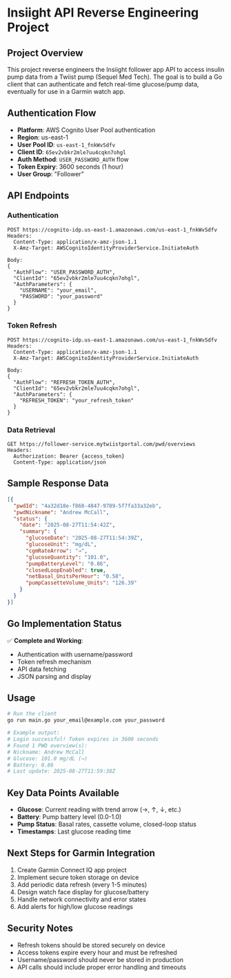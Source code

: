 # Insiight API Reverse Engineering Project

## Project Overview
This project reverse engineers the Insiight follower app API to access insulin pump data from a Twiist pump (Sequel Med Tech). The goal is to build a Go client that can authenticate and fetch real-time glucose/pump data, eventually for use in a Garmin watch app.

## Authentication Flow
- **Platform**: AWS Cognito User Pool authentication
- **Region**: us-east-1
- **User Pool ID**: `us-east-1_fnkWvSdfv`
- **Client ID**: `65ev2vbkr2mle7uu4cqkn7ohgl`
- **Auth Method**: `USER_PASSWORD_AUTH` flow
- **Token Expiry**: 3600 seconds (1 hour)
- **User Group**: "Follower"

## API Endpoints

### Authentication
```
POST https://cognito-idp.us-east-1.amazonaws.com/us-east-1_fnkWvSdfv
Headers:
  Content-Type: application/x-amz-json-1.1
  X-Amz-Target: AWSCognitoIdentityProviderService.InitiateAuth

Body:
{
  "AuthFlow": "USER_PASSWORD_AUTH",
  "ClientId": "65ev2vbkr2mle7uu4cqkn7ohgl",
  "AuthParameters": {
    "USERNAME": "your_email",
    "PASSWORD": "your_password"
  }
}
```

### Token Refresh
```
POST https://cognito-idp.us-east-1.amazonaws.com/us-east-1_fnkWvSdfv
Headers:
  Content-Type: application/x-amz-json-1.1
  X-Amz-Target: AWSCognitoIdentityProviderService.InitiateAuth

Body:
{
  "AuthFlow": "REFRESH_TOKEN_AUTH",
  "ClientId": "65ev2vbkr2mle7uu4cqkn7ohgl",
  "AuthParameters": {
    "REFRESH_TOKEN": "your_refresh_token"
  }
}
```

### Data Retrieval
```
GET https://follower-service.mytwiistportal.com/pwd/overviews
Headers:
  Authorization: Bearer {access_token}
  Content-Type: application/json
```

## Sample Response Data
```json
[{
  "pwdId": "4a32d18e-f868-4847-9789-5f7fa33a32eb",
  "pwdNickname": "Andrew McCall",
  "status": {
    "date": "2025-08-27T11:54:42Z",
    "summary": {
      "glucoseDate": "2025-08-27T11:54:39Z",
      "glucoseUnit": "mg/dL",
      "cgmRateArrow": "→",
      "glucoseQuantity": "101.0",
      "pumpBatteryLevel": "0.86",
      "closedLoopEnabled": true,
      "netBasal_UnitsPerHour": "0.58",
      "pumpCassetteVolume_Units": "126.39"
    }
  }
}]
```

## Go Implementation Status
✅ **Complete and Working**:
- Authentication with username/password
- Token refresh mechanism
- API data fetching
- JSON parsing and display

## Usage
```bash
# Run the client
go run main.go your_email@example.com your_password

# Example output:
# Login successful! Token expires in 3600 seconds
# Found 1 PWD overview(s):
# Nickname: Andrew McCall
# Glucose: 101.0 mg/dL (→)
# Battery: 0.86
# Last update: 2025-08-27T11:59:38Z
```

## Key Data Points Available
- **Glucose**: Current reading with trend arrow (→, ↑, ↓, etc.)
- **Battery**: Pump battery level (0.0-1.0)
- **Pump Status**: Basal rates, cassette volume, closed-loop status
- **Timestamps**: Last glucose reading time

## Next Steps for Garmin Integration
1. Create Garmin Connect IQ app project
2. Implement secure token storage on device
3. Add periodic data refresh (every 1-5 minutes)
4. Design watch face display for glucose/battery
5. Handle network connectivity and error states
6. Add alerts for high/low glucose readings

## Security Notes
- Refresh tokens should be stored securely on device
- Access tokens expire every hour and must be refreshed
- Username/password should never be stored in production
- API calls should include proper error handling and timeouts

